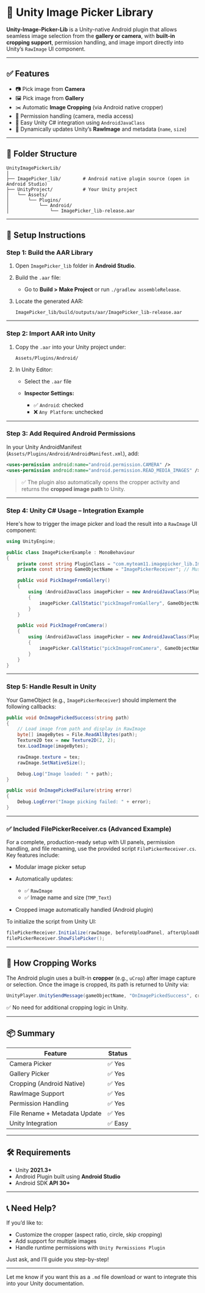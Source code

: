 # 📸 Unity Image Picker Library

**Unity-Image-Picker-Lib** is a Unity-native Android plugin that allows seamless image selection from the **gallery or camera**, with **built-in cropping support**, permission handling, and image import directly into Unity’s `RawImage` UI component.

---

## ✅ Features

* 📷 Pick image from **Camera**
* 🖼️ Pick image from **Gallery**
* ✂️ Automatic **Image Cropping** (via Android native cropper)
* 🔐 Permission handling (camera, media access)
* 🧠 Easy Unity C# integration using `AndroidJavaClass`
* 🧩 Dynamically updates Unity’s **RawImage** and metadata (`name`, `size`)

---

## 📁 Folder Structure

```
UnityImagePickerLib/
│
├── ImagePicker_lib/        # Android native plugin source (open in Android Studio)
├── UnityProject/           # Your Unity project
│   └── Assets/
│       └── Plugins/
│           └── Android/
│               └── ImagePicker_lib-release.aar
```

---

## 🔧 Setup Instructions

### Step 1: Build the AAR Library

1. Open `ImagePicker_lib` folder in **Android Studio**.
2. Build the `.aar` file:

   * Go to **Build > Make Project** or run `./gradlew assembleRelease`.
3. Locate the generated AAR:

   ```
   ImagePicker_lib/build/outputs/aar/ImagePicker_lib-release.aar
   ```

---

### Step 2: Import AAR into Unity

1. Copy the `.aar` into your Unity project under:

   ```
   Assets/Plugins/Android/
   ```
2. In Unity Editor:

   * Select the `.aar` file
   * **Inspector Settings:**

     * ✅ `Android`: checked
     * ❌ `Any Platform`: unchecked

---

### Step 3: Add Required Android Permissions

In your Unity AndroidManifest (`Assets/Plugins/Android/AndroidManifest.xml`), add:

```xml
<uses-permission android:name="android.permission.CAMERA" />
<uses-permission android:name="android.permission.READ_MEDIA_IMAGES" />
```

> ✅ The plugin also automatically opens the cropper activity and returns the **cropped image path** to Unity.

---

### Step 4: Unity C# Usage – Integration Example

Here's how to trigger the image picker and load the result into a `RawImage` UI component:

```csharp
using UnityEngine;

public class ImagePickerExample : MonoBehaviour
{
    private const string PluginClass = "com.myteam11.imagepicker_lib.ImagePicker";
    private const string GameObjectName = "ImagePickerReceiver"; // Must match the GameObject in scene

    public void PickImageFromGallery()
    {
        using (AndroidJavaClass imagePicker = new AndroidJavaClass(PluginClass))
        {
            imagePicker.CallStatic("pickImageFromGallery", GameObjectName, "OnImagePickedSuccess", "OnImagePickedFailure");
        }
    }

    public void PickImageFromCamera()
    {
        using (AndroidJavaClass imagePicker = new AndroidJavaClass(PluginClass))
        {
            imagePicker.CallStatic("pickImageFromCamera", GameObjectName, "OnImagePickedSuccess", "OnImagePickedFailure");
        }
    }
}
```

---

### Step 5: Handle Result in Unity

Your GameObject (e.g., `ImagePickerReceiver`) should implement the following callbacks:

```csharp
public void OnImagePickedSuccess(string path)
{
    // Load image from path and display in RawImage
    byte[] imageBytes = File.ReadAllBytes(path);
    Texture2D tex = new Texture2D(2, 2);
    tex.LoadImage(imageBytes);

    rawImage.texture = tex;
    rawImage.SetNativeSize();

    Debug.Log("Image loaded: " + path);
}

public void OnImagePickedFailure(string error)
{
    Debug.LogError("Image picking failed: " + error);
}
```

---

### ✅ Included FilePickerReceiver.cs (Advanced Example)

For a complete, production-ready setup with UI panels, permission handling, and file renaming, use the provided script `FilePickerReceiver.cs`. Key features include:

* Modular image picker setup
* Automatically updates:

  * ✅ `RawImage`
  * ✅ Image name and size (`TMP_Text`)
* Cropped image automatically handled (Android plugin)

To initialize the script from Unity UI:

```csharp
filePickerReceiver.Initialize(rawImage, beforeUploadPanel, afterUploadPanel, imageNameText, imageSizeText);
filePickerReceiver.ShowFilePicker();
```

---

## 🧠 How Cropping Works

The Android plugin uses a built-in **cropper** (e.g., `uCrop`) after image capture or selection. Once the image is cropped, its path is returned to Unity via:

```java
UnityPlayer.UnitySendMessage(gameObjectName, "OnImagePickedSuccess", croppedImagePath);
```

✅ No need for additional cropping logic in Unity.

---

## 📦 Summary

| Feature                       | Status |
| ----------------------------- | ------ |
| Camera Picker                 | ✅ Yes  |
| Gallery Picker                | ✅ Yes  |
| Cropping (Android Native)     | ✅ Yes  |
| RawImage Support              | ✅ Yes  |
| Permission Handling           | ✅ Yes  |
| File Rename + Metadata Update | ✅ Yes  |
| Unity Integration             | ✅ Easy |

---

## 🛠️ Requirements

* Unity **2021.3+**
* Android Plugin built using **Android Studio**
* Android SDK **API 30+**

---

## 📞 Need Help?

If you’d like to:

* Customize the cropper (aspect ratio, circle, skip cropping)
* Add support for multiple images
* Handle runtime permissions with `Unity Permissions Plugin`

Just ask, and I’ll guide you step-by-step!

---

Let me know if you want this as a `.md` file download or want to integrate this into your Unity documentation.
